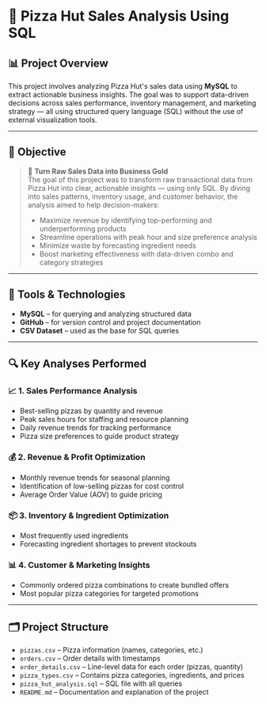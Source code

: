 # 🍕 Pizza Hut Sales Analysis Using SQL

## 📊 Project Overview

This project involves analyzing Pizza Hut's sales data using **MySQL** to extract actionable business insights. The goal was to support data-driven decisions across sales performance, inventory management, and marketing strategy — all using structured query language (SQL) without the use of external visualization tools.

---

## 🎯 Objective

> 🧠 **Turn Raw Sales Data into Business Gold**  
> The goal of this project was to transform raw transactional data from Pizza Hut into clear, actionable insights — using only SQL. By diving into sales patterns, inventory usage, and customer behavior, the analysis aimed to help decision-makers:
>
> - Maximize revenue by identifying top-performing and underperforming products  
> - Streamline operations with peak hour and size preference analysis  
> - Minimize waste by forecasting ingredient needs  
> - Boost marketing effectiveness with data-driven combo and category strategies  

---

## 🧰 Tools & Technologies

- **MySQL** – for querying and analyzing structured data
- **GitHub** – for version control and project documentation
- **CSV Dataset** – used as the base for SQL queries

---

## 🔍 Key Analyses Performed

### 📈 1. Sales Performance Analysis
- Best-selling pizzas by quantity and revenue
- Peak sales hours for staffing and resource planning
- Daily revenue trends for tracking performance
- Pizza size preferences to guide product strategy

### 💰 2. Revenue & Profit Optimization
- Monthly revenue trends for seasonal planning
- Identification of low-selling pizzas for cost control
- Average Order Value (AOV) to guide pricing

### 📦 3. Inventory & Ingredient Optimization
- Most frequently used ingredients
- Forecasting ingredient shortages to prevent stockouts

### 📊 4. Customer & Marketing Insights
- Commonly ordered pizza combinations to create bundled offers
- Most popular pizza categories for targeted promotions

---

## 🗂️ Project Structure

- `pizzas.csv` – Pizza information (names, categories, etc.)
- `orders.csv` – Order details with timestamps
- `order_details.csv` – Line-level data for each order (pizzas, quantity)
- `pizza_types.csv` – Contains pizza categories, ingredients, and prices
- `pizza_hut_analysis.sql` – SQL file with all queries
- `README.md` – Documentation and explanation of the project
